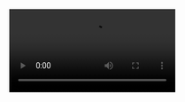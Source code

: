 <!-- CSS -->
<link rel="stylesheet" href="https://cdn.plyr.io/3.7.8/plyr.css" />

<!-- JS -->
<script src="https://cdn.plyr.io/3.7.8/plyr.js"></script>


<video id="player" controls>
    <source src="https://cdn.jsdelivr.net/gh/Kuroba-Sayuki/FuLing-Resource/LiveWallpapers/Horizontal/1734412037.mp4" type="video/mp4">
</video>


<script>
var player = new Plyr('#player', {
    autoplay: true,
    muted: true,
    volume: 0.5,
});
</script>
